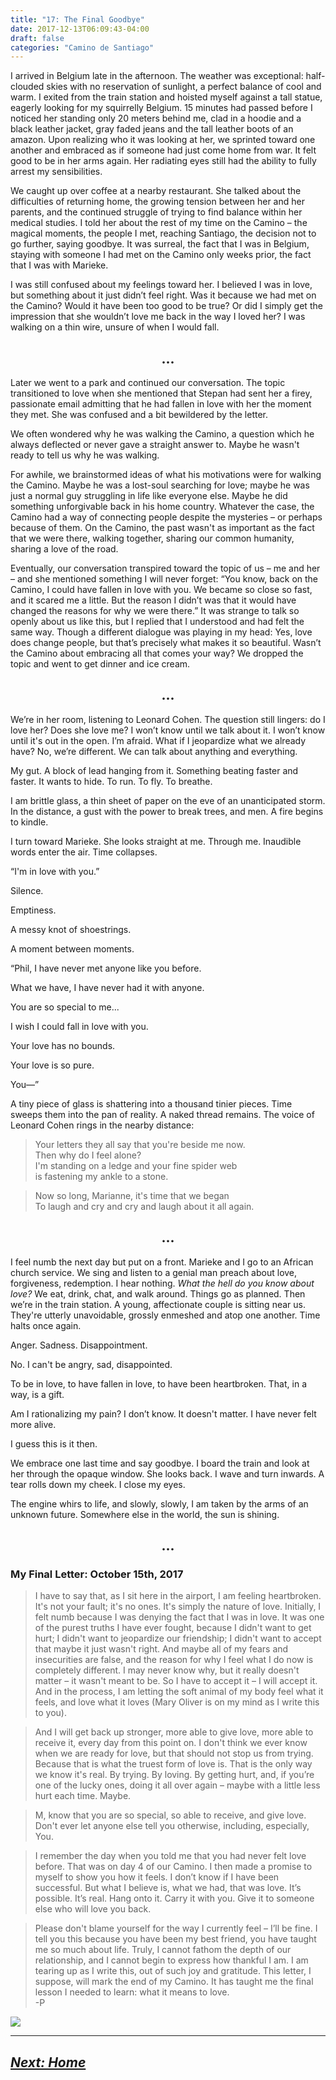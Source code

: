 ```yaml
---
title: "17: The Final Goodbye"
date: 2017-12-13T06:09:43-04:00
draft: false
categories: "Camino de Santiago"
---
```


I arrived in Belgium late in the afternoon. The weather was exceptional: half-clouded skies with no reservation of sunlight, a perfect balance of cool and warm. I exited from the train station and hoisted myself against a tall statue, eagerly looking for my squirrelly Belgium. 15 minutes had passed before I noticed her standing only 20 meters behind me, clad in a hoodie and a black leather jacket, gray faded jeans and the tall leather boots of an amazon. Upon realizing who it was looking at her, we sprinted toward one another and embraced as if someone had just come home from war. It felt good to be in her arms again. Her radiating eyes still had the ability to fully arrest my sensibilities.

We caught up over coffee at a nearby restaurant. She talked about the difficulties of returning home, the growing tension between her and her parents, and the continued struggle of trying to find balance within her medical studies. I told her about the rest of my time on the Camino – the magical moments, the people I met, reaching Santiago, the decision not to go further, saying goodbye. It was surreal, the fact that I was in Belgium, staying with someone I had met on the Camino only weeks prior, the fact that I was with Marieke.

I was still confused about my feelings toward her. I believed I was in love, but something about it just didn’t feel right. Was it because we had met on the Camino? Would it have been too good to be true? Or did I simply get the impression that she wouldn’t love me back in the way I loved her? I was walking on a thin wire, unsure of when I would fall.

## <center>...</center>

Later we went to a park and continued our conversation. The topic transitioned to love when she mentioned that Stepan had sent her a firey, passionate email admitting that he had fallen in love with her the moment they met. She was confused and a bit bewildered by the letter.

We often wondered why he was walking the Camino, a question which he always deflected or never gave a straight answer to. Maybe he wasn't ready to tell us why he was walking.

For awhile, we brainstormed ideas of what his motivations were for walking the Camino. Maybe he was a lost-soul searching for love; maybe he was just a normal guy struggling in life like everyone else. Maybe he did something unforgivable back in his home country. Whatever the case, the Camino had a way of connecting people despite the mysteries – or perhaps because of them. On the Camino, the past wasn't as important as the fact that we were there, walking together, sharing our common humanity, sharing a love of the road.

Eventually, our conversation transpired toward the topic of us – me and her – and she mentioned something I will never forget: “You know, back on the Camino, I could have fallen in love with you. We became so close so fast, and it scared me a little. But the reason I didn’t was that it would have changed the reasons for why we were there.” It was strange to talk so openly about us like this, but I replied that I understood and had felt the same way. Though a different dialogue was playing in my head: Yes, love does change people, but that’s precisely what makes it so beautiful. Wasn’t the Camino about embracing all that comes your way? We dropped the topic and went to get dinner and ice cream.

## <center>...</center>

We’re in her room, listening to Leonard Cohen. The question still lingers: do I love her? Does she love me? I won’t know until we talk about it. I won’t know until it's out in the open. I’m afraid. What if I jeopardize what we already have? No, we’re different. We can talk about anything and everything.

My gut. A block of lead hanging from it. Something beating faster and faster. It wants to hide. To run. To fly. To breathe.

I am brittle glass, a thin sheet of paper on the eve of an unanticipated storm. In the distance, a gust with the power to break trees, and men. A fire begins to kindle.

I turn toward Marieke. She looks straight at me. Through me. Inaudible words enter the air. Time collapses.

“I'm in love with you.”

Silence.

Emptiness.

A messy knot of shoestrings.

A moment between moments.

“Phil, I have never met anyone like you before.

What we have, I have never had it with anyone.

You are so special to me...

I wish I could fall in love with you.

Your love has no bounds.

Your love is so pure.

You––”

A tiny piece of glass is shattering into a thousand tinier pieces. Time sweeps them into the pan of reality. A naked thread remains. The voice of Leonard Cohen rings in the nearby distance:

> Your letters they all say that you're beside me now. <br>
> Then why do I feel alone? <br>
> I'm standing on a ledge and your fine spider web <br>
> is fastening my ankle to a stone. <br>

> Now so long, Marianne, it's time that we began <br>
> To laugh and cry and cry and laugh about it all again. <br>

## <center>...</center>

I feel numb the next day but put on a front. Marieke and I go to an African church service. We sing and listen to a genial man preach about love, forgiveness, redemption. I hear nothing. _What the hell do you know about love?_ We eat, drink, chat, and walk around. Things go as planned. Then we’re in the train station. A young, affectionate couple is sitting near us. They're utterly unavoidable, grossly enmeshed and atop one another. Time halts once again.

Anger. Sadness. Disappointment.

No. I can't be angry, sad, disappointed.

To be in love, to have fallen in love, to have been heartbroken. That, in a way, is a gift.

Am I rationalizing my pain? I don’t know. It doesn't matter. I have never felt more alive.

I guess this is it then.

We embrace one last time and say goodbye. I board the train and look at her through the opaque window. She looks back. I wave and turn inwards. A tear rolls down my cheek. I close my eyes.

The engine whirs to life, and slowly, slowly, I am taken by the arms of an unknown future. Somewhere else in the world, the sun is shining.

## <center>...</center>

### My Final Letter: October 15th, 2017

>I have to say that, as I sit here in the airport, I am feeling heartbroken. It's not your fault; it's no ones. It's simply the nature of love. Initially, I felt numb because I was denying the fact that I was in love. It was one of the purest truths I have ever fought, because I didn't want to get hurt; I didn't want to jeopardize our friendship; I didn't want to accept that maybe it just wasn't right. And maybe all of my fears and insecurities are false, and the reason for why I feel what I do now is completely different. I may never know why, but it really doesn't matter – it wasn't meant to be. So I have to accept it – I will accept it. And in the process, I am letting the soft animal of my body feel what it feels, and love what it loves (Mary Oliver is on my mind as I write this to you).

>And I will get back up stronger, more able to give love, more able to receive it, every day from this point on. I don't think we ever know when we are ready for love, but that should not stop us from trying. Because that is what the truest form of love is. That is the only way we know it's real. By trying. By loving. By getting hurt, and, if you’re one of the lucky ones, doing it all over again – maybe with a little less hurt each time. Maybe.

>M, know that you are so special, so able to receive, and give love. Don't ever let anyone else tell you otherwise, including, especially, You.

>I remember the day when you told me that you had never felt love before. That was on day 4 of our Camino. I then made a promise to myself to show you how it feels. I don’t know if I have been successful. But what I believe is, what we had, that was love. It’s possible. It’s real. Hang onto it. Carry it with you. Give it to someone else who will love you back.

>Please don't blame yourself for the way I currently feel – I’ll be fine. I tell you this because you have been my best friend, you have taught me so much about life. Truly, I cannot fathom the depth of our relationship, and I cannot begin to express how thankful I am. I am tearing up as I write this, out of such joy and gratitude. This letter, I suppose, will mark the end of my Camino. It has taught me the final lesson I needed to learn: what it means to love. <br>
>-P

![](/../images/final.jpg)

---

## _[Next: Home](https://caminodesantiago.netlify.com/posts/home/)_
